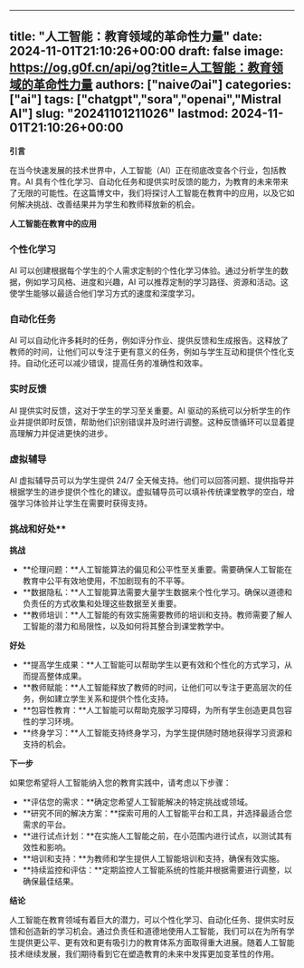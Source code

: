 
---
title: "人工智能：教育领域的革命性力量"
date: 2024-11-01T21:10:26+00:00
draft: false
image: https://og.g0f.cn/api/og?title=人工智能：教育领域的革命性力量
authors: ["naiveのai"]
categories: ["ai"]
tags: ["chatgpt","sora","openai","Mistral AI"]
slug: "20241101211026"
lastmod: 2024-11-01T21:10:26+00:00
---
**引言**

在当今快速发展的技术世界中，人工智能（AI）正在彻底改变各个行业，包括教育。AI 具有个性化学习、自动化任务和提供实时反馈的能力，为教育的未来带来了无限的可能性。在这篇博文中，我们将探讨人工智能在教育中的应用，以及它如何解决挑战、改善结果并为学生和教师释放新的机会。

**人工智能在教育中的应用**

### 个性化学习

AI 可以创建根据每个学生的个人需求定制的个性化学习体验。通过分析学生的数据，例如学习风格、进度和兴趣，AI 可以推荐定制的学习路径、资源和活动。这使学生能够以最适合他们学习方式的速度和深度学习。

### 自动化任务

AI 可以自动化许多耗时的任务，例如评分作业、提供反馈和生成报告。这释放了教师的时间，让他们可以专注于更有意义的任务，例如与学生互动和提供个性化支持。自动化还可以减少错误，提高任务的准确性和效率。

### 实时反馈

AI 提供实时反馈，这对于学生的学习至关重要。AI 驱动的系统可以分析学生的作业并提供即时反馈，帮助他们识别错误并及时进行调整。这种反馈循环可以显着提高理解力并促进更快的进步。

### 虚拟辅导

AI 虚拟辅导员可以为学生提供 24/7 全天候支持。他们可以回答问题、提供指导并根据学生的进步提供个性化的建议。虚拟辅导员可以填补传统课堂教学的空白，增强学习体验并让学生在需要时获得支持。

### 挑战和好处**

**挑战**

* **伦理问题：**人工智能算法的偏见和公平性至关重要。需要确保人工智能在教育中公平有效地使用，不加剧现有的不平等。
* **数据隐私：**人工智能算法需要大量学生数据来个性化学习。确保以道德和负责任的方式收集和处理这些数据至关重要。
* **教师培训：**人工智能的有效实施需要教师的培训和支持。教师需要了解人工智能的潜力和局限性，以及如何将其整合到课堂教学中。

**好处**

* **提高学生成果：**人工智能可以帮助学生以更有效和个性化的方式学习，从而提高整体成果。
* **教师赋能：**人工智能释放了教师的时间，让他们可以专注于更高层次的任务，例如建立学生关系和提供个性化支持。
* **包容性教育：**人工智能可以帮助克服学习障碍，为所有学生创造更具包容性的学习环境。
* **终身学习：**人工智能支持终身学习，为学生提供随时随地获得学习资源和支持的机会。

**下一步**

如果您希望将人工智能纳入您的教育实践中，请考虑以下步骤：

* **评估您的需求：**确定您希望人工智能解决的特定挑战或领域。
* **研究不同的解决方案：**探索可用的人工智能平台和工具，并选择最适合您需求的平台。
* **进行试点计划：**在实施人工智能之前，在小范围内进行试点，以测试其有效性和影响。
* **培训和支持：**为教师和学生提供人工智能培训和支持，确保有效实施。
* **持续监控和评估：**定期监控人工智能系统的性能并根据需要进行调整，以确保最佳结果。

**结论**

人工智能在教育领域有着巨大的潜力，可以个性化学习、自动化任务、提供实时反馈和创造新的学习机会。通过负责任和道德地使用人工智能，我们可以在为所有学生提供更公平、更有效和更有吸引力的教育体系方面取得重大进展。随着人工智能技术继续发展，我们期待看到它在塑造教育的未来中发挥更加变革性的作用。